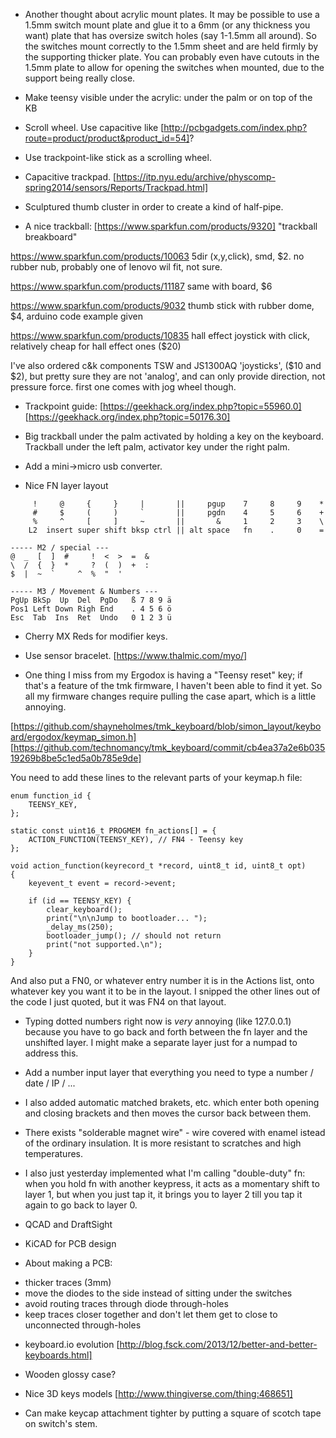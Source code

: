 
- Another thought about acrylic mount plates. It may be possible to use a 1.5mm switch mount plate and glue it to a 6mm (or any thickness you want) plate that has oversize switch holes (say 1-1.5mm all around). So the switches mount correctly to the 1.5mm sheet and are held firmly by the supporting thicker plate. You can probably even have cutouts in the 1.5mm plate to allow for opening the switches when mounted, due to the support being really close.

- Make teensy visible under the acrylic: under the palm or on top of the KB

- Scroll wheel. Use capacitive like [http://pcbgadgets.com/index.php?route=product/product&product_id=54]?

- Use trackpoint-like stick as a scrolling wheel.

- Capacitive trackpad. [https://itp.nyu.edu/archive/physcomp-spring2014/sensors/Reports/Trackpad.html]

- Sculptured thumb cluster in order to create a kind of half-pipe.

- A nice trackball: [https://www.sparkfun.com/products/9320] "trackball breakboard"

https://www.sparkfun.com/products/10063 5dir (x,y,click), smd, $2. no rubber nub, probably one of lenovo wil fit, not sure.

https://www.sparkfun.com/products/11187 same with board, $6

https://www.sparkfun.com/products/9032 thumb stick with rubber dome, $4, arduino code example given

https://www.sparkfun.com/products/10835 hall effect joystick with click, relatively cheap for hall effect ones ($20)

I've also ordered c&k components TSW and JS1300AQ 'joysticks', ($10 and $2), but pretty sure they are not 'analog', and can only provide direction, not pressure force. first one comes with jog wheel though.

- Trackpoint guide: [https://geekhack.org/index.php?topic=55960.0] [https://geekhack.org/index.php?topic=50176.30]

- Big trackball under the palm activated by holding a key on the keyboard. Trackball under the left palm, activator key under the right palm.

- Add a mini->micro usb converter.

- Nice FN layer layout

```
     !     @     {     }     |       ||     pgup    7     8     9    *
     #     $     (     )     `       ||     pgdn    4     5     6    +
     %     ^     [     ]     ~       ||       &     1     2     3    \
    L2  insert super shift bksp ctrl || alt space   fn    .     0    =
```

```
----- M2 / special ---
@  _  [  ]  #     !  <  >  =  &
\  /  {  }  *     ?  (  )  +  :
$  |  ~  `     ^  %  "  '

----- M3 / Movement & Numbers ---
PgUp BkSp  Up  Del  PgDo   ß 7 8 9 ä
Pos1 Left Down Righ End    . 4 5 6 ö
Esc  Tab  Ins  Ret  Undo   0 1 2 3 ü
```

- Cherry MX Reds for modifier keys.

- Use sensor bracelet. [https://www.thalmic.com/myo/]

- One thing I miss from my Ergodox is having a "Teensy reset" key; if that's a feature of the tmk firmware, I haven't been able to find it yet. So all my firmware changes require pulling the case apart, which is a little annoying.

[https://github.com/shayneholmes/tmk_keyboard/blob/simon_layout/keyboard/ergodox/keymap_simon.h]
[https://github.com/technomancy/tmk_keyboard/commit/cb4ea37a2e6b03519269b8be5c1ed5a0b785e9de]

You need to add these lines to the relevant parts of your keymap.h file:

```
enum function_id {
    TEENSY_KEY,
};

static const uint16_t PROGMEM fn_actions[] = {
    ACTION_FUNCTION(TEENSY_KEY), // FN4 - Teensy key
};

void action_function(keyrecord_t *record, uint8_t id, uint8_t opt)
{
    keyevent_t event = record->event;

    if (id == TEENSY_KEY) {
        clear_keyboard();
        print("\n\nJump to bootloader... ");
        _delay_ms(250);
        bootloader_jump(); // should not return
        print("not supported.\n");
    }
}
```

And also put a FN0, or whatever entry number it is in the Actions list, onto whatever key you want it to be in the layout. I snipped the other lines out of the code I just quoted, but it was FN4 on that layout.

- Typing dotted numbers right now is *very* annoying (like 127.0.0.1) because you have to go back and forth between the fn layer and the unshifted layer. I might make a separate layer just for a numpad to address this.

- Add a number input layer that everything you need to type a number / date / IP / ...

- I also added automatic matched brakets, etc. which enter both opening and closing brackets and then moves the cursor back between them.

- There exists "solderable magnet wire" - wire covered with enamel istead of the ordinary insulation. It is more resistant to scratches and high temperatures.

- I also just yesterday implemented what I'm calling "double-duty" fn: when you hold fn with another keypress, it acts as a momentary shift to layer 1, but when you just tap it, it brings you to layer 2 till you tap it again to go back to layer 0.

- QCAD and DraftSight

- KiCAD for PCB design

- About making a PCB:

* thicker traces (3mm)
* move the diodes to the side instead of sitting under the switches
* avoid routing traces through diode through-holes
* keep traces closer together and don't let them get to close to unconnected through-holes

- keyboard.io evolution [http://blog.fsck.com/2013/12/better-and-better-keyboards.html]

- Wooden glossy case?

- Nice 3D keys models [http://www.thingiverse.com/thing:468651]

- Can make keycap attachment tighter by putting a square of scotch tape on switch's stem.
